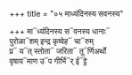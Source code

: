 +++
title = "०५ माध्यंदिनस्य सवनस्य"

+++
मा᳓ध्यंदिनस्य स᳓वनस्य धानाः᳓  
पुरोळा᳓शम् इन्द्र कृष्वेह᳓ चा᳓रुम्  
प्र᳓ य᳓त् स्तोता᳓ जरिता᳓ तू᳓र्णिअर्थो  
वृषाय᳓माण उ᳓प गीर्भि᳓र् ई᳓ट्टे